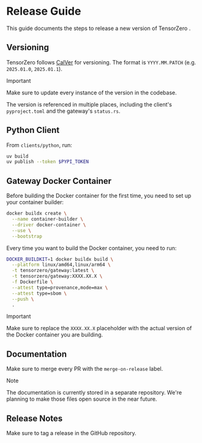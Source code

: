 # Release Guide

This guide documents the steps to release a new version of TensorZero .

## Versioning

TensorZero follows [CalVer](https://calver.org/) for versioning.
The format is `YYYY.MM.PATCH` (e.g. `2025.01.0`, `2025.01.1`).

> [!IMPORTANT]
> Make sure to update every instance of the version in the codebase.
>
> The version is referenced in multiple places, including the client's `pyproject.toml` and the gateway's `status.rs`.

## Python Client

From `clients/python`, run:

```bash
uv build
uv publish --token $PYPI_TOKEN
```

## Gateway Docker Container

Before building the Docker container for the first time, you need to set up your container builder:

```bash
docker buildx create \
  --name container-builder \
  --driver docker-container \
  --use \
  --bootstrap
```

Every time you want to build the Docker container, you need to run:

```bash
DOCKER_BUILDKIT=1 docker buildx build \
  --platform linux/amd64,linux/arm64 \
  -t tensorzero/gateway:latest \
  -t tensorzero/gateway:XXXX.XX.X \
  -f Dockerfile \
  --attest type=provenance,mode=max \
  --attest type=sbom \
  --push \
  .
```

> [!IMPORTANT]
> Make sure to replace the `XXXX.XX.X` placeholder with the actual version of the Docker container you are building.

## Documentation

Make sure to merge every PR with the `merge-on-release` label.

> [!NOTE]
> The documentation is currently stored in a separate repository.
> We're planning to make those files open source in the near future.

## Release Notes

Make sure to tag a release in the GitHub repository.
